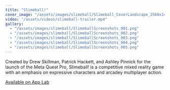 ```yaml
---
title: "Slimeball!"
cover_image: "/assets/images/slimeball/Slimeball_CoverLandscape_2560x1440.png"
video: "/assets/videos/slimeball-trailer.mp4"
gallery:
  - "/assets/images/slimeball/SlimeballScreenshots_001.png"
  - "/assets/images/slimeball/SlimeballScreenshots_002.png"
  - "/assets/images/slimeball/SlimeballScreenshots_003.png"
  - "/assets/images/slimeball/SlimeballScreenshots_004.png"
  - "/assets/images/slimeball/SlimeballScreenshots_005.png"
---
```


Created by Drew Skillman, Patrick Hackett, and Ashley Pinnick for the launch of the Meta Quest Pro, Slimeball! is a competitive mixed reality game with an emphasis on expressive characters and arcadey multiplayer action.

[Available on App Lab](https://www.oculus.com/experiences/quest/5673983899278394/)
